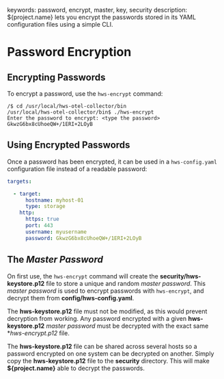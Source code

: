 keywords: password, encrypt, master, key, security
description: ${project.name} lets you encrypt the passwords stored in its YAML configuration files using a simple CLI.

# Password Encryption

## Encrypting Passwords

To encrypt a password, use the `hws-encrypt` command:

```shell-session
/$ cd /usr/local/hws-otel-collector/bin
/usr/local/hws-otel-collector/bin$ ./hws-encrypt
Enter the password to encrypt: <type the password>
GkwzG6bx8cUhoeQW+/1ERI+2LOyB
```

## Using Encrypted Passwords

Once a password has been encrypted, it can be used in a `hws-config.yaml` configuration file instead of a readable password:

```yaml
targets:

  - target:
      hostname: myhost-01
      type: storage
    http:
      https: true
      port: 443
      username: myusername
      password: GkwzG6bx8cUhoeQW+/1ERI+2LOyB
```

## The *Master Password*

On first use, the `hws-encrypt` command will create the **security/hws-keystore.p12** file to store a unique and random *master password*. This *master password* is used to encrypt passwords with `hws-encrypt`, and decrypt them from **config/hws-config.yaml**.

The **hws-keystore.p12** file must not be modified, as this would prevent decryption from working. Any password encrypted with a given **hws-keystore.p12** *master password* must be decrypted with the exact same **hws-encrypt.p12* file.

The **hws-keystore.p12** file can be shared across several hosts so a password encrypted on one system can be decrypted on another. Simply copy the **hws-keystore.p12** file to the **security** directory. This will make **${project.name}** able to decrypt the passwords.
